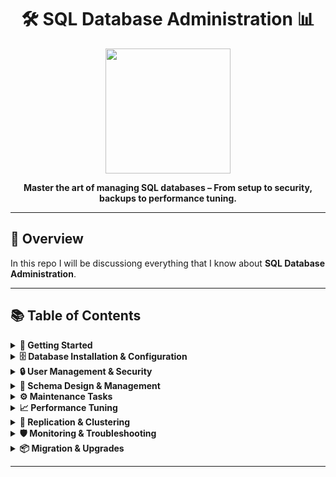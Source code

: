 <!-- README.md -->

<h1 align="center">
  🛠️ SQL Database Administration 📊
</h1>

<p align="center">
  <img src="https://media.giphy.com/media/RgzryV9nRCMHPVVXPV/giphy.gif" width="200" />
</p>

<p align="center">
  <strong>Master the art of managing SQL databases – From setup to security, backups to performance tuning.</strong>
</p>

---

## 🚀 Overview

In this repo I will be discussiong everything that I know about **SQL Database Administration**.

---

## 📚 Table of Contents

<details>
<summary><strong>🔰 Getting Started</strong></summary>

- What is Database Administration?
- Responsibilities of a DBA
- Overview of SQL vs NoSQL
- Types of SQL Databases (MySQL, PostgreSQL, MS SQL Server, Oracle)

</details>

<details>
<summary><strong>🗄️ Database Installation & Configuration</strong></summary>

- Installing MySQL/PostgreSQL/MSSQL
- Configuring Database Parameters
- Understanding Data Directories
- Managing Ports and Services

</details>

<details>
<summary><strong>🔒 User Management & Security</strong></summary>

- Creating Users and Roles
- Granting and Revoking Permissions
- Using Authentication Plugins
- Security Best Practices
- SQL Injection Prevention

</details>

<details>
<summary><strong>🧱 Schema Design & Management</strong></summary>

- Database Normalization
- Creating and Modifying Tables
- Indexes and Constraints
- Views, Stored Procedures, and Triggers

</details>

<details>
<summary><strong>⚙️ Maintenance Tasks</strong></summary>

- Backups (Logical vs Physical)
- Restoring Databases
- Archiving Data
- Data Integrity Checks

</details>

<details>
<summary><strong>📈 Performance Tuning</strong></summary>

- Query Optimization Techniques
- Using `EXPLAIN` or Query Plans
- Index Optimization
- Connection Pooling
- Caching Strategies

</details>

<details>
<summary><strong>🔄 Replication & Clustering</strong></summary>

- Master-Slave Replication
- Master-Master Replication
- High Availability with Clustering
- Failover Strategies

</details>

<details>
<summary><strong>🛡️ Monitoring & Troubleshooting</strong></summary>

- Monitoring Tools (Prometheus, Grafana, etc.)
- Checking Slow Queries
- Disk Usage Monitoring
- Logs and Error Diagnosis

</details>

<details>
<summary><strong>📦 Migration & Upgrades</strong></summary>

- Migrating Between SQL Servers
- Version Upgrades and Best Practices
- Zero-Downtime Deployments

</details>

---

